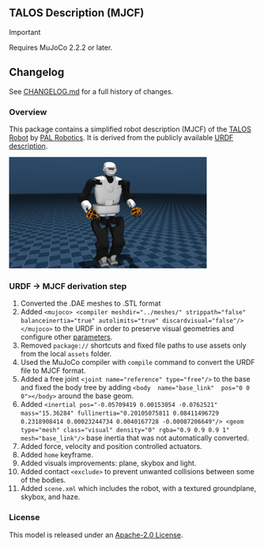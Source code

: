 ## TALOS Description (MJCF)

> [!IMPORTANT]
> Requires MuJoCo 2.2.2 or later.

## Changelog

See [CHANGELOG.md](./CHANGELOG.md) for a full history of changes.

### Overview

This package contains a simplified robot description (MJCF) of the [TALOS Robot](https://pal-robotics.com/robots/talos/) by [PAL Robotics](https://pal-robotics.com/). It is derived from the publicly available [URDF description](https://github.com/pal-robotics/talos_robot/tree/kinetic-devel/talos_description).

<p float="left">
  <img src="talos.png" width="400">
</p>


### URDF -> MJCF derivation step

 1. Converted the .DAE meshes to .STL format
 2. Added `<mujoco> <compiler meshdir="../meshes/" strippath="false" balanceinertia="true" autolimits="true" discardvisual="false"/> </mujoco>` to the URDF in order to preserve visual geometries and configure other [parameters](https://mujoco.readthedocs.io/en/stable/XMLreference.html#compiler).
 3. Removed `package://` shortcuts and fixed file paths to use assets only from the local `assets` folder.
 4. Used the MuJoCo compiler with `compile` command to convert the URDF file to MJCF format.
 5. Added a free joint `<joint name="reference" type="free"/>` to the base and fixed the body tree by adding `<body  name="base_link"  pos="0 0 0"></body>` around the base geom.
 6. Added `<inertial pos="-0.05709419 0.00153054 -0.0762521" mass="15.36284" fullinertia="0.20105075811 0.08411496729 0.2318908414 0.00023244734 0.0040167728 -0.00087206649"/> <geom type="mesh" class="visual" density="0" rgba="0.9 0.9 0.9 1" mesh="base_link"/>` base inertia that was not automatically converted.
 7. Added force, velocity and position controlled actuators.
 8. Added `home` keyframe.
 9. Added visuals improvements: plane, skybox and light.
 10. Added contact `<exclude>` to prevent unwanted collisions between some of the bodies.
 11. Added `scene.xml` which includes the robot, with a textured groundplane, skybox, and haze.


### License

This model is released under an [Apache-2.0 License](LICENSE).
